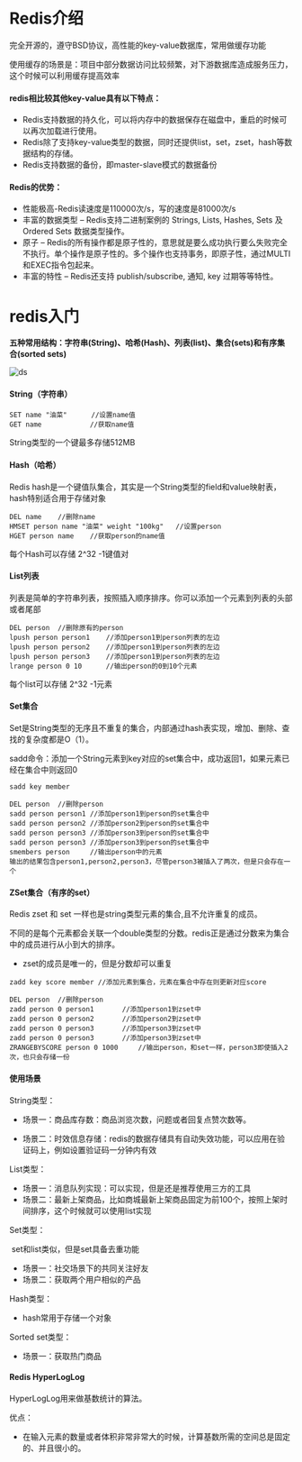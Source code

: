# Redis介绍

完全开源的，遵守BSD协议，高性能的key-value数据库，常用做缓存功能

使用缓存的场景是：项目中部分数据访问比较频繁，对下游数据库造成服务压力，这个时候可以利用缓存提高效率

#### redis相比较其他key-value具有以下特点：

- Redis支持数据的持久化，可以将内存中的数据保存在磁盘中，重启的时候可以再次加载进行使用。
- Redis除了支持key-value类型的数据，同时还提供list，set，zset，hash等数据结构的存储。
- Redis支持数据的备份，即master-slave模式的数据备份

#### Redis的优势：

- 性能极高-Redis读速度是110000次/s，写的速度是81000次/s
- 丰富的数据类型 – Redis支持二进制案例的 Strings, Lists, Hashes, Sets 及 Ordered Sets 数据类型操作。
- 原子 – Redis的所有操作都是原子性的，意思就是要么成功执行要么失败完全不执行。单个操作是原子性的。多个操作也支持事务，即原子性，通过MULTI和EXEC指令包起来。
- 丰富的特性 – Redis还支持 publish/subscribe, 通知, key 过期等等特性。



# redis入门

**五种常用结构：字符串(String)、哈希(Hash)、列表(list)、集合(sets)和有序集合(sorted sets)**

![ds](https://youcai922.github.io/99.src/img/微信截图_20220406101459.png)

#### String（字符串）

```
SET name "油菜"	   //设置name值
GET name			//获取name值
```

String类型的一个键最多存储512MB

#### Hash（哈希）

Redis hash是一个键值队集合，其实是一个String类型的field和value映射表，hash特别适合用于存储对象

```
DEL name	//删除name
HMSET person name "油菜" weight "100kg"	//设置person
HGET person name	//获取person的name值
```

每个Hash可以存储 2^32 -1键值对

#### List列表

列表是简单的字符串列表，按照插入顺序排序。你可以添加一个元素到列表的头部或者尾部

```
DEL person	//删除原有的person
lpush person person1	//添加person1到person列表的左边
lpush person person2	//添加person1到person列表的左边
lpush person person3	//添加person1到person列表的左边
lrange person 0 10		//输出person的0到10个元素
```

每个list可以存储 2^32 -1元素

#### Set集合

Set是String类型的无序且不重复的集合，内部通过hash表实现，增加、删除、查找的复杂度都是O（1）。

sadd命令：添加一个String元素到key对应的set集合中，成功返回1，如果元素已经在集合中则返回0

```
sadd key member
```

```
DEL person	//删除person
sadd person person1	//添加person1到person的set集合中
sadd person person2	//添加person2到person的set集合中
sadd person person3	//添加person3到person的set集合中
sadd person person3	//添加person3到person的set集合中
smembers person		//输出person中的元素
输出的结果包含person1,person2,person3，尽管person3被插入了两次，但是只会存在一个
```

#### ZSet集合（有序的set）

Redis zset 和 set 一样也是string类型元素的集合,且不允许重复的成员。

不同的是每个元素都会关联一个double类型的分数。redis正是通过分数来为集合中的成员进行从小到大的排序。

- zset的成员是唯一的，但是分数却可以重复

```
zadd key score member //添加元素到集合，元素在集合中存在则更新对应score
```

```
DEL person	//删除person
zadd person 0 person1		//添加person1到zset中
zadd person 0 person2		//添加person2到zset中
zadd person 0 person3		//添加person3到zset中
zadd person 0 person3		//添加person3到zset中
ZRANGEBYSCORE person 0 1000		//输出person，和set一样，person3即使插入2次，也只会存储一份
```

#### 使用场景

String类型：

- 场景一：商品库存数：商品浏览次数，问题或者回复点赞次数等。

- 场景二：时效信息存储：redis的数据存储具有自动失效功能，可以应用在验证码上，例如设置验证码一分钟内有效

List类型：

- 场景一：消息队列实现：可以实现，但是还是推荐使用三方的工具
- 场景二：最新上架商品，比如商城最新上架商品固定为前100个，按照上架时间排序，这个时候就可以使用list实现

Set类型：

​	set和list类似，但是set具备去重功能

- 场景一：社交场景下的共同关注好友
- 场景二：获取两个用户相似的产品

Hash类型：

- hash常用于存储一个对象

Sorted set类型：

- 场景一：获取热门商品

#### Redis HyperLogLog

HyperLogLog用来做基数统计的算法。

优点：

- 在输入元素的数量或者体积非常非常大的时候，计算基数所需的空间总是固定的、并且很小的。













